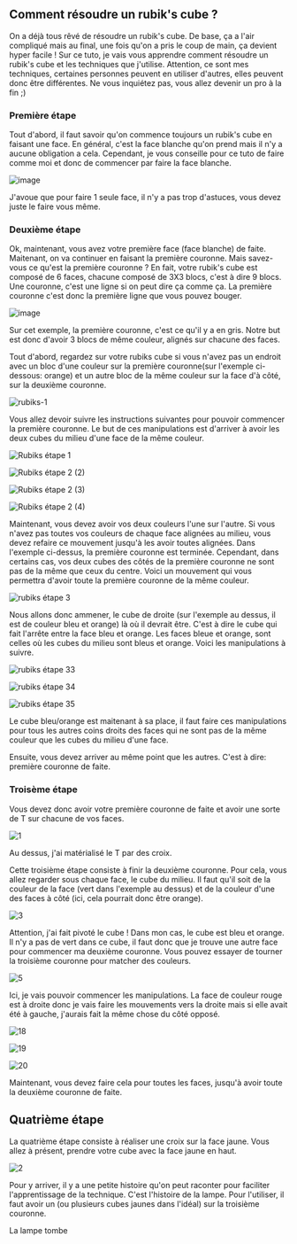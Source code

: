 ## Comment résoudre un rubik's cube ?

On a déjà tous rêvé de résoudre un rubik's cube. De base, ça a l'air compliqué mais au final, une fois qu'on a pris le coup de main, ça devient hyper facile !
Sur ce tuto, je vais vous apprendre comment résoudre un rubik's cube et les techniques que j'utilise. Attention, ce sont mes techniques, certaines personnes peuvent en utiliser d'autres, elles peuvent donc être différentes.
Ne vous inquiétez pas, vous allez devenir un pro à la fin ;)

### Première étape
Tout d'abord, il faut savoir qu'on commence toujours un rubik's cube en faisant une face. En général, c'est la face blanche qu'on prend mais il n'y a aucune obligation a cela. Cependant, je vous conseille pour ce tuto de faire comme moi et donc de commencer par faire la face blanche. 

![image](https://user-images.githubusercontent.com/98915784/152345647-2e06ed45-930b-4d7f-a4b0-fb0adb3a610c.png)

J'avoue que pour faire 1 seule face, il n'y a pas trop d'astuces, vous devez juste le faire vous même.

### Deuxième étape
Ok, maintenant, vous avez votre première face (face blanche) de faite. Maitenant, on va continuer en faisant la première couronne. Mais savez-vous ce qu'est la première couronne ?
En fait, votre rubik's cube est composé de 6 faces, chacune composé de 3X3 blocs, c'est à dire 9 blocs. Une couronne, c'est une ligne si on peut dire ça comme ça. La première couronne c'est donc la première ligne que vous pouvez bouger. 

![image](https://user-images.githubusercontent.com/98915784/152348001-d4165003-2ae4-404f-9a34-4177f63898fe.png)

Sur cet exemple, la première couronne, c'est ce qu'il y a en gris.
Notre but est donc d'avoir 3 blocs de même couleur, alignés sur chacune des faces. 

Tout d'abord, regardez sur votre rubiks cube si vous n'avez pas un endroit avec un bloc d'une couleur sur la première couronne(sur l'exemple ci-dessous: orange) et un autre bloc de la même couleur sur la face d'à côté, sur la deuxième couronne. 

![rubiks-1](https://user-images.githubusercontent.com/98915784/152350478-effbc8ad-e58c-4688-a5f2-7394f8d09f57.PNG)

Vous allez devoir suivre les instructions suivantes pour pouvoir commencer la première couronne. Le but de ces manipulations est d'arriver à avoir les deux cubes du milieu d'une face de la même couleur.  

![Rubiks étape 1](https://user-images.githubusercontent.com/98915784/152398357-bdc3e8ba-709a-4416-b3a5-a0743d067d45.PNG)

![Rubiks étape 2 (2)](https://user-images.githubusercontent.com/98915784/152400018-ba7a38a5-ab20-4d99-8aa6-0a27dcb02fbd.PNG)

![Rubiks étape 2 (3)](https://user-images.githubusercontent.com/98915784/152400937-637ecf5a-9d1f-40cd-8c4a-b5c30e85aeba.PNG)

![Rubiks étape 2 (4)](https://user-images.githubusercontent.com/98915784/152402179-86e3a969-0dca-46b1-89e8-a5fcf75ab865.PNG)

Maintenant, vous devez avoir vos deux couleurs l'une sur l'autre. Si vous n'avez pas toutes vos couleurs de chaque face alignées au milieu, vous devez refaire ce mouvement jusqu'à les avoir toutes alignées.  Dans l'exemple ci-dessus, la première couronne est terminée. Cependant, dans certains cas, vos deux cubes des côtés de la première couronne ne sont pas de la même que ceux du centre. Voici un mouvement qui vous permettra d'avoir toute la première couronne de la même couleur.

![rubiks étape 3](https://user-images.githubusercontent.com/98915784/152405630-df4ebc2a-2d21-41e1-a87f-4b37b33f3cb6.PNG)

Nous allons donc ammener, le cube de droite (sur l'exemple au dessus, il est de couleur bleu et orange) là où il devrait être. C'est à dire le cube qui fait l'arrête entre la face bleu et orange. Les faces bleue et orange, sont celles où les cubes du milieu sont bleus et orange. 
Voici les manipulations à suivre.

![rubiks étape 33](https://user-images.githubusercontent.com/98915784/152406839-47bfa9ef-90c5-4101-9bc4-339a44439439.PNG)

![rubiks étape 34](https://user-images.githubusercontent.com/98915784/152407764-e8e4f881-2898-430b-a824-4857358dc867.PNG)

![rubiks étape 35](https://user-images.githubusercontent.com/98915784/152408396-ee9c4979-d784-4664-9808-6c7de2d51919.PNG)

Le cube bleu/orange est maitenant à sa place, il faut faire ces manipulations pour tous les autres coins droits des faces qui ne sont pas de la même couleur que les cubes du milieu d'une face. 

Ensuite, vous devez arriver au même point que les autres. C'est à dire: première couronne de faite.

### Troisème étape
Vous devez donc avoir votre première couronne de faite et avoir une sorte de T sur chacune de vos faces. 

![1](https://user-images.githubusercontent.com/98915784/152409521-5c74a464-4e3a-48e9-b39e-f0e1e19530fa.PNG)

 Au dessus, j'ai matérialisé le T par des croix.
 
 Cette troisième étape consiste à finir la deuxième couronne. Pour cela, vous allez regarder sous chaque face, le cube du milieu. Il faut qu'il soit de la couleur de la face (vert dans l'exemple au dessus) et de la couleur d'une des faces à côté (ici, cela pourrait donc être orange). 
 
![3](https://user-images.githubusercontent.com/98915784/152411291-e0643455-1d42-4d0e-9d9b-c43d40d4db58.PNG)

Attention, j'ai fait pivoté le cube !
Dans mon cas, le cube est bleu et orange. Il n'y a pas de vert dans ce cube, il faut donc que je trouve une autre face pour commencer ma deuxième couronne. Vous pouvez essayer de tourner la troisième couronne pour matcher des couleurs. 

![5](https://user-images.githubusercontent.com/98915784/152412845-ca57e036-64de-4f8c-a99f-ec0fb5690a4a.PNG)

Ici, je vais pouvoir commencer les manipulations. La face de couleur rouge est à droite donc je vais faire les mouvements vers la droite mais si elle avait été à gauche, j'aurais fait la même chose du côté opposé. 

![18](https://user-images.githubusercontent.com/98915784/152414765-e8289bce-8081-4165-b67e-d79c7292b6c2.PNG)

![19](https://user-images.githubusercontent.com/98915784/152415254-f85b2231-34d4-4d67-bfcf-82bad2447fb1.PNG)

![20](https://user-images.githubusercontent.com/98915784/152416012-5925f350-d359-4790-8a79-7f2910e0b260.PNG)

Maintenant, vous devez faire cela pour toutes les faces, jusqu'à avoir toute la deuxième couronne de faite.

## Quatrième étape
La quatrième étape consiste à réaliser une croix sur la face jaune. Vous allez à présent, prendre votre cube avec la face jaune en haut.

![2](https://user-images.githubusercontent.com/98915784/152418593-d976bd57-9968-4684-9b03-725899357a21.PNG)

Pour y arriver, il y a une petite histoire qu'on peut raconter pour faciliter l'apprentissage de la technique. C'est l'histoire de la lampe. Pour l'utiliser, il faut avoir un (ou plusieurs cubes jaunes dans l'idéal) sur la troisième couronne. 

La lampe tombe




